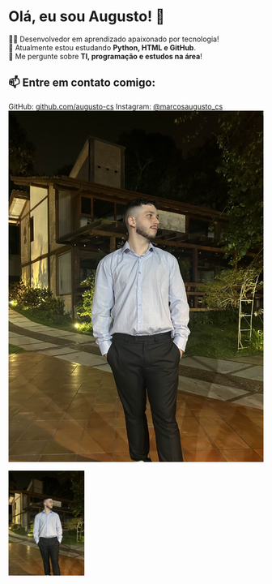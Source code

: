 # Olá, eu sou Augusto! 👋

👨‍💻 Desenvolvedor em aprendizado apaixonado por tecnologia!  
🌱 Atualmente estou estudando **Python, HTML e GitHub**.  
💬 Me pergunte sobre **TI, programação e estudos na área**!  

## 📫 Entre em contato comigo:
GitHub: [github.com/augusto-cs](https://github.com/augusto-cs)
Instagram: [@marcosaugusto_cs](https://instagram.com/marcosaugusto_cs)
![Meu avatar](https://github.com/augusto-cs/Ola-Mundo/blob/main/site-exemplo/i%202.jpg)

<img src="https://github.com/augusto-cs/Ola-Mundo/blob/main/site-exemplo/i%202.jpg" alt="Meu avatar" width="150">

